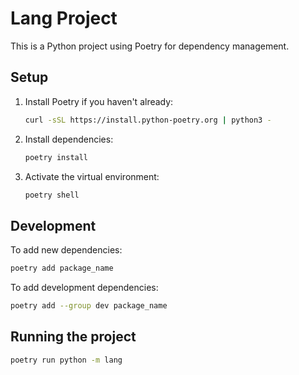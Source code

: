 # Lang Project

This is a Python project using Poetry for dependency management.

## Setup

1. Install Poetry if you haven't already:
   ```bash
   curl -sSL https://install.python-poetry.org | python3 -
   ```

2. Install dependencies:
   ```bash
   poetry install
   ```

3. Activate the virtual environment:
   ```bash
   poetry shell
   ```

## Development

To add new dependencies:
```bash
poetry add package_name
```

To add development dependencies:
```bash
poetry add --group dev package_name
```

## Running the project

```bash
poetry run python -m lang
```
